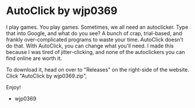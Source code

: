 # AutoClick by wjp0369

I play games. You play games. Sometimes, we all need an autoclicker. Type that into Google, and what do you see? A bunch of crap, trial-based, and frankly over-complicated programs to waste your time.
AutoClick doesn't do that. With AutoClick, you can change what you'll need. I made this because I was tired of jitter-clicking, and none of the autoclickers you can find online are worth it.

To download it, head on over to "Releases" on the right-side of the website. Click "AutoClick by wjp0369.zip", 

Enjoy!
  - wjp0369
